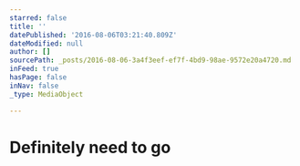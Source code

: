 ```yaml
---
starred: false
title: ''
datePublished: '2016-08-06T03:21:40.809Z'
dateModified: null
author: []
sourcePath: _posts/2016-08-06-3a4f3eef-ef7f-4bd9-98ae-9572e20a4720.md
inFeed: true
hasPage: false
inNav: false
_type: MediaObject

---
```

# Definitely need to go